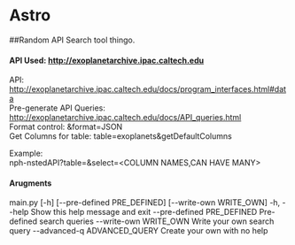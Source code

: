 # Astro
##Random API Search tool thingo. 

#### API Used: http://exoplanetarchive.ipac.caltech.edu
API:                        http://exoplanetarchive.ipac.caltech.edu/docs/program_interfaces.html#data<br>
Pre-generate API Queries:   http://exoplanetarchive.ipac.caltech.edu/docs/API_queries.html<br>
Format control:             &format=JSON<br>
Get Columns for table:      table=exoplanets&getDefaultColumns<br>


Example:<br>
    <Standard URL>nph-nstedAPI?table=<TABLENAME>&select=<COLUMN NAMES,CAN HAVE MANY><br>
    
    
#### Arugments
main.py [-h] [--pre-defined PRE_DEFINED] [--write-own WRITE_OWN]
  -h, --help                                      Show this help message and exit
  --pre-defined PRE_DEFINED                       Pre-defined search queries
  --write-own WRITE_OWN                           Write your own search query
  --advanced-q ADVANCED_QUERY                     Create your own with no help <Typing a URL> 
